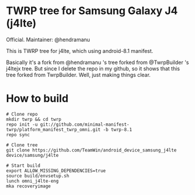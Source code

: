 # TWRP tree for Samsung Galaxy J4 (j4lte)
Official. Maintainer: @hendramanu

This is TWRP tree for j4lte, which using android-8.1 manifest.

Basically it's a fork from @hendramanu 's tree forked from @TwrpBuilder 's j4ltejx tree. But since I delete the repo in my github, so it shows that this tree forked from TwrpBuilder. Well, just making things clear.

# How to build
```
# Clone repo
mkdir twrp && cd twrp
repo init -u git://github.com/minimal-manifest-twrp/platform_manifest_twrp_omni.git -b twrp-8.1
repo sync

# Clone tree
git clone https://github.com/TeamWin/android_device_samsung_j4lte device/samsung/j4lte

# Start build
export ALLOW_MISSING_DEPENDENCIES=true
source build/envsetup.sh
lunch omni_j4lte-eng
mka recoveryimage
```
